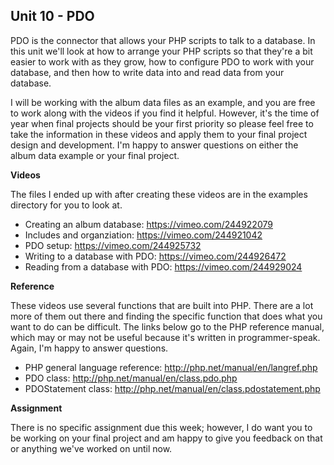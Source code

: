 ## Unit 10 - PDO

PDO is the connector that allows your PHP scripts to talk to a database. In this unit we'll look at how to arrange your PHP scripts so that they're a bit easier to work with as they grow, how to configure PDO to work with your database, and then how to write data into and read data from your database. 

I will be working with the album data files as an example, and you are free to work along with the videos if you find it helpful. However, it's the time of year when final projects should be your first priority so please feel free to take the information in these videos and apply them to your final project design and development. I'm happy to answer questions on either the album data example or your final project.

**Videos**

The files I ended up with after creating these videos are in the examples directory for you to look at.

- Creating an album database: <https://vimeo.com/244922079>
- Includes and organziation: <https://vimeo.com/244921042>
- PDO setup: <https://vimeo.com/244925732>
- Writing to a database with PDO: <https://vimeo.com/244926472>
- Reading from a database with PDO: <https://vimeo.com/244929024>

**Reference**

These videos use several functions that are built into PHP. There are a lot more of them out there and finding the specific function that does what you want to do can be difficult. The links below go to the PHP reference manual, which may or may not be useful because it's written in programmer-speak. Again, I'm happy to answer questions.

- PHP general language reference: <http://php.net/manual/en/langref.php>
- PDO class: <http://php.net/manual/en/class.pdo.php>
- PDOStatement class: <http://php.net/manual/en/class.pdostatement.php>

**Assignment**

There is no specific assignment due this week; however, I do want you to be working on your final project and am happy to give you feedback on that or anything we've worked on until now.
